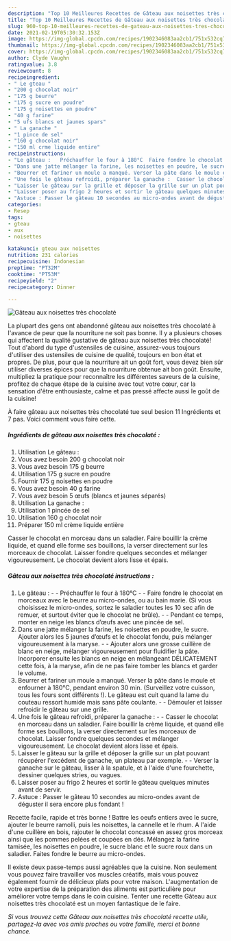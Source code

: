 ```yaml
---
description: "Top 10 Meilleures Recettes de Gâteau aux noisettes très chocolaté"
title: "Top 10 Meilleures Recettes de Gâteau aux noisettes très chocolaté"
slug: 960-top-10-meilleures-recettes-de-gateau-aux-noisettes-tres-chocolate
date: 2021-02-19T05:30:32.153Z
image: https://img-global.cpcdn.com/recipes/1902346083aa2cb1/751x532cq70/gateau-aux-noisettes-tres-chocolate-photo-principale-de-la-recette.jpg
thumbnail: https://img-global.cpcdn.com/recipes/1902346083aa2cb1/751x532cq70/gateau-aux-noisettes-tres-chocolate-photo-principale-de-la-recette.jpg
cover: https://img-global.cpcdn.com/recipes/1902346083aa2cb1/751x532cq70/gateau-aux-noisettes-tres-chocolate-photo-principale-de-la-recette.jpg
author: Clyde Vaughn
ratingvalue: 3.8
reviewcount: 8
recipeingredient:
- " Le gteau "
- "200 g chocolat noir"
- "175 g beurre"
- "175 g sucre en poudre"
- "175 g noisettes en poudre"
- "40 g farine"
- "5 ufs blancs et jaunes spars"
- " La ganache "
- "1 pince de sel"
- "160 g chocolat noir"
- "150 ml crme liquide entire"
recipeinstructions:
- "Le gâteau :   Préchauffer le four à 180°C  Faire fondre le chocolat en morceaux avec le beurre au micro-ondes, ou au bain marie. (Si vous choisissez le micro-ondes, sortez le saladier toutes les 10 sec afin de remuer, et surtout éviter que le chocolat ne brûle).  Pendant ce temps, monter en neige les blancs d’œufs avec une pincée de sel."
- "Dans une jatte mélanger la farine, les noisettes en poudre, le sucre. Ajouter alors les 5 jaunes d’œufs et le chocolat fondu, puis mélanger vigoureusement à la maryse.  Ajouter alors une grosse cuillère de blanc en neige, mélanger vigoureusement pour fluidifier la pâte. Incorporer ensuite les blancs en neige en mélangeant DÉLICATEMENT cette fois, à la maryse, afin de ne pas faire tomber les blancs et garder le volume."
- "Beurrer et fariner un moule a manqué. Verser la pâte dans le moule et enfourner à 180°C, pendant environ 30 min. (Surveillez votre cuisson, tous les fours sont différents !). Le gâteau est cuit quand la lame du couteau ressort humide mais sans pâte coulante.  Démouler et laisser refroidir le gâteau sur une grille."
- "Une fois le gâteau refroidi, préparer la ganache :  Casser le chocolat en morceau dans un saladier. Faire bouillir la crème liquide, et quand elle forme ses bouillons, la verser directement sur les morceaux de chocolat. Laisser fondre quelques secondes et mélanger vigoureusement. Le chocolat devient alors lisse et épais."
- "Laisser le gâteau sur la grille et déposer la grille sur un plat pouvant récupérer l&#39;excédent de ganache, un plateau par exemple.  Verser la ganache sur le gâteau, lisser à la spatule, et à l&#39;aide d&#39;une fourchette, dessiner quelques stries, ou vagues."
- "Laisser poser au frigo 2 heures et sortir le gâteau quelques minutes avant de servir."
- "Astuce : Passer le gâteau 10 secondes au micro-ondes avant de déguster il sera encore plus fondant !"
categories:
- Resep
tags:
- gteau
- aux
- noisettes

katakunci: gteau aux noisettes 
nutrition: 231 calories
recipecuisine: Indonesian
preptime: "PT32M"
cooktime: "PT53M"
recipeyield: "2"
recipecategory: Dinner

---
```



![Gâteau aux noisettes très chocolaté](https://img-global.cpcdn.com/recipes/1902346083aa2cb1/751x532cq70/gateau-aux-noisettes-tres-chocolate-photo-principale-de-la-recette.jpg)

La plupart des gens ont abandonné gâteau aux noisettes très chocolaté à l'avance de peur que la nourriture ne soit pas bonne. Il y a plusieurs choses qui affectent la qualité gustative de gâteau aux noisettes très chocolaté! Tout d'abord du type d'ustensiles de cuisine, assurez-vous toujours d'utiliser des ustensiles de cuisine de qualité, toujours en bon état et propres. De plus, pour que la nourriture ait un goût fort, vous devez bien sûr utiliser diverses épices pour que la nourriture obtenue ait bon goût. Ensuite, multipliez la pratique pour reconnaître les différentes saveurs de la cuisine, profitez de chaque étape de la cuisine avec tout votre cœur, car la sensation d'être enthousiaste, calme et pas pressé affecte aussi le goût de la cuisine!

<!--inarticleads1-->

À faire gâteau aux noisettes très chocolaté tue seul besion 11 Ingrédients et 7 pas. Voici comment vous faire cette.

##### Ingrédients de gâteau aux noisettes très chocolaté :

1. Utilisation  Le gâteau :
1. Vous avez besoin 200 g chocolat noir
1. Vous avez besoin 175 g beurre
1. Utilisation 175 g sucre en poudre
1. Fournir 175 g noisettes en poudre
1. Vous avez besoin 40 g farine
1. Vous avez besoin 5 œufs (blancs et jaunes séparés)
1. Utilisation  La ganache :
1. Utilisation 1 pincée de sel
1. Utilisation 160 g chocolat noir
1. Préparer 150 ml crème liquide entière


Casser le chocolat en morceau dans un saladier. Faire bouillir la crème liquide, et quand elle forme ses bouillons, la verser directement sur les morceaux de chocolat. Laisser fondre quelques secondes et mélanger vigoureusement. Le chocolat devient alors lisse et épais. 

<!--inarticleads2-->

##### Gâteau aux noisettes très chocolaté instructions :

1. Le gâteau :  -  - Préchauffer le four à 180°C -  - Faire fondre le chocolat en morceaux avec le beurre au micro-ondes, ou au bain marie. (Si vous choisissez le micro-ondes, sortez le saladier toutes les 10 sec afin de remuer, et surtout éviter que le chocolat ne brûle). -  - Pendant ce temps, monter en neige les blancs d’œufs avec une pincée de sel.
1. Dans une jatte mélanger la farine, les noisettes en poudre, le sucre. Ajouter alors les 5 jaunes d’œufs et le chocolat fondu, puis mélanger vigoureusement à la maryse. -  - Ajouter alors une grosse cuillère de blanc en neige, mélanger vigoureusement pour fluidifier la pâte. Incorporer ensuite les blancs en neige en mélangeant DÉLICATEMENT cette fois, à la maryse, afin de ne pas faire tomber les blancs et garder le volume.
1. Beurrer et fariner un moule a manqué. Verser la pâte dans le moule et enfourner à 180°C, pendant environ 30 min. (Surveillez votre cuisson, tous les fours sont différents !). Le gâteau est cuit quand la lame du couteau ressort humide mais sans pâte coulante. -  - Démouler et laisser refroidir le gâteau sur une grille.
1. Une fois le gâteau refroidi, préparer la ganache : -  - Casser le chocolat en morceau dans un saladier. Faire bouillir la crème liquide, et quand elle forme ses bouillons, la verser directement sur les morceaux de chocolat. Laisser fondre quelques secondes et mélanger vigoureusement. Le chocolat devient alors lisse et épais.
1. Laisser le gâteau sur la grille et déposer la grille sur un plat pouvant récupérer l&#39;excédent de ganache, un plateau par exemple. -  - Verser la ganache sur le gâteau, lisser à la spatule, et à l&#39;aide d&#39;une fourchette, dessiner quelques stries, ou vagues.
1. Laisser poser au frigo 2 heures et sortir le gâteau quelques minutes avant de servir.
1. Astuce : Passer le gâteau 10 secondes au micro-ondes avant de déguster il sera encore plus fondant !


Recette facile, rapide et très bonne ! Battre les oeufs entiers avec le sucre, ajouter le beurre ramolli, puis les noisettes, la cannelle et le rhum. A l&#39;aide d&#39;une cuillère en bois, rajouter le chocolat concassé en assez gros morceax ainsi que les pommes pelées et coupées en dés. Mélangez la farine tamisée, les noisettes en poudre, le sucre blanc et le sucre roux dans un saladier. Faites fondre le beurre au micro-ondes. 

<!--inarticleads1-->

<p>
Il existe deux passe-temps aussi agréables que la cuisine. Non seulement vous pouvez faire travailler vos muscles créatifs, mais vous pouvez également fournir de délicieux plats pour votre maison. L'augmentation de votre expertise de la préparation des aliments est particulière pour améliorer votre temps dans le coin cuisine. Tenter une recette Gâteau aux noisettes très chocolaté est un moyen fantastique de le faire.
</p>

<p>
<i>Si vous trouvez cette Gâteau aux noisettes très chocolaté recette utile, partagez-la avec vos amis proches ou votre famille, merci et bonne chance.</i>
</p>

